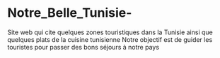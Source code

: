 # Notre_Belle_Tunisie-
Site web qui  cite quelques zones touristiques dans la Tunisie ainsi que quelques plats de la cuisine tunisienne Notre objectif est de guider les touristes pour passer des bons séjours à notre pays
